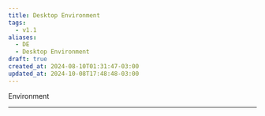 ```yaml
---
title: Desktop Environment
tags:
  - v1.1
aliases:
  - DE
  - Desktop Environment
draft: true
created_at: 2024-08-10T01:31:47-03:00
updated_at: 2024-10-08T17:48:48-03:00
---
```


Environment

---

